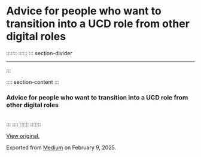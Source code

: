 <div>

# Advice for people who want to transition into a UCD role from other digital roles 

</div>

::::::: 
:::::: 
::: section-divider

------------------------------------------------------------------------
:::

:::: section-content
::: 
### **Advice for people who want to transition into a UCD role from other digital roles** 

\
:::
::::
::::::
:::::::

[View original.](https://medium.com/p/246b249102a0)

Exported from [Medium](https://medium.com) on February 9, 2025.
